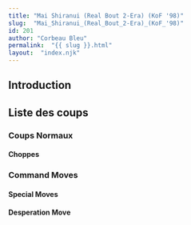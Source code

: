 ```yaml
---
title: "Mai Shiranui (Real Bout 2-Era) (KoF '98)"
slug:  "Mai_Shiranui_(Real_Bout_2-Era)_(KoF_'98)"
id: 201
author: "Corbeau Bleu"
permalink:  "{{ slug }}.html"
layout:  "index.njk"
---
```


## Introduction

## Liste des coups

### Coups Normaux

#### Choppes

### Command Moves

#### Special Moves

#### Desperation Move
